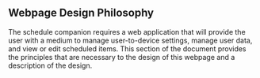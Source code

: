 ## Webpage Design Philosophy

The schedule companion requires a web application that will provide the user with a medium to manage user-to-device settings, manage user data, and view or edit scheduled items. This section of the document provides the principles that are necessary to the design of this webpage and a description of the design.  

